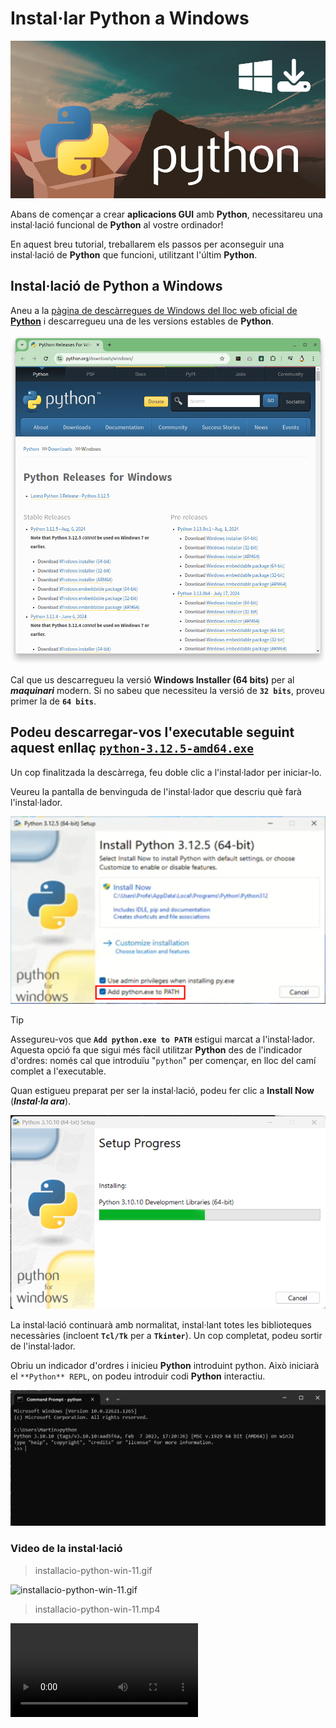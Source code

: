 # Instal·lar **Python** a Windows


![alt text](img/01-presentacio.png)

Abans de començar a crear **aplicacions GUI** amb **Python**, necessitareu una instal·lació funcional de **Python** al vostre ordinador!

En aquest breu tutorial, treballarem els passos per aconseguir una instal·lació de **Python** que funcioni, utilitzant l'últim **Python**.

## Instal·lació de **Python** a Windows

Aneu a la [pàgina de descàrregues de Windows del lloc web oficial de **Python**](https://www.python.org/downloads/windows/) i descarregueu una de les versions estables de **Python**.

![alt text](img/02-web-versions.png)


Cal que us descarregueu la versió **Windows Installer (64 bits)** per al ***maquinari*** modern. Si no sabeu que necessiteu la versió de **`32 bits`**, proveu primer la de **`64 bits`**.

## Podeu descarregar-vos l'executable seguint aquest enllaç [`python-3.12.5-amd64.exe`](files/python-3.12.5-amd64.exe)

Un cop finalitzada la descàrrega, feu doble clic a l'instal·lador per iniciar-lo.

Veureu la pantalla de benvinguda de l'instal·lador que descriu què farà l'instal·lador.

<!-- ![alt text](img/03-installacio-pas01-old.png) -->

![alt text](img/03-installacio-pas01.png)

> [!TIP]
> Assegureu-vos que **`Add python.exe to PATH`** estigui marcat a l'instal·lador. Aquesta opció fa que sigui més fàcil utilitzar **Python** des de l'indicador d'ordres: només cal que introduïu "`python`" per començar, en lloc del camí complet a l'executable.

Quan estigueu preparat per ser la instal·lació, podeu fer clic a **Install Now** (***Instal·la ara***).

![alt text](img/04-installacio-pas02-old.png)


La instal·lació continuarà amb normalitat, instal·lant totes les biblioteques necessàries (incloent **`Tcl/Tk`** per a **`Tkinter`**). Un cop completat, podeu sortir de l'instal·lador.

Obriu un indicador d'ordres i inicieu **Python** introduint python. Això iniciarà el `**Python** REPL`, on podeu introduir codi **Python** interactiu.

![alt text](img/05-check-installacio-ok.png)

### Video de la instal·lació

> installacio-python-win-11.gif

![installacio-python-win-11.gif](files/installacio-python-win-11.gif)


> installacio-python-win-11.mp4

![installacio-python-win-11.gif](files/installacio-python-win-11.mp4)